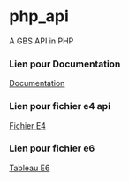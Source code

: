 # php_api
A GBS API in PHP
<h3>Lien pour Documentation</h3>
<a href="link">Documentation</a>
<h3></h3>
<h3>Lien pour fichier e4 api</h3>
<a href="link">Fichier E4</a>
<h3>Lien pour fichier e6</h3>
<a href="https://drive.google.com/file/d/1_sCZe7UPoLzwSDktYMBEpWbyFH2LElnp/view">Tableau E6</a>
<h3></h3>
